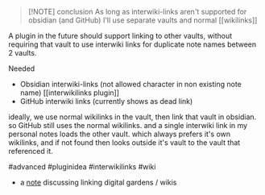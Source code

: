 > [!NOTE] conclusion
> As long as interwiki-links aren't supported for obsidian (and GitHub)
> I'll use separate vaults and normal [[wikilinks]]

A plugin in the future should support linking to other vaults, without requiring that vault to use interwiki links for duplicate note names between 2 vaults.

Needed
- Obsidian interwiki-links (not allowed character in non existing note name)
  [[interwikilinks plugin]]
- GitHub interwiki links (currently shows as dead link)

ideally, we use normal wikilinks in the vault, then link that vault in obsidian.
so GitHub still uses the normal wikilinks. and a single interwiki link in my personal notes loads the other vault. which always prefers it's own wikilinks, and if not found then looks outside it's vault to the vault that referenced it.

#advanced #pluginidea #interwikilinks #wiki

- a [note](https://commonplace.doubleloop.net/interlinking-wikis) discussing linking digital gardens / wikis